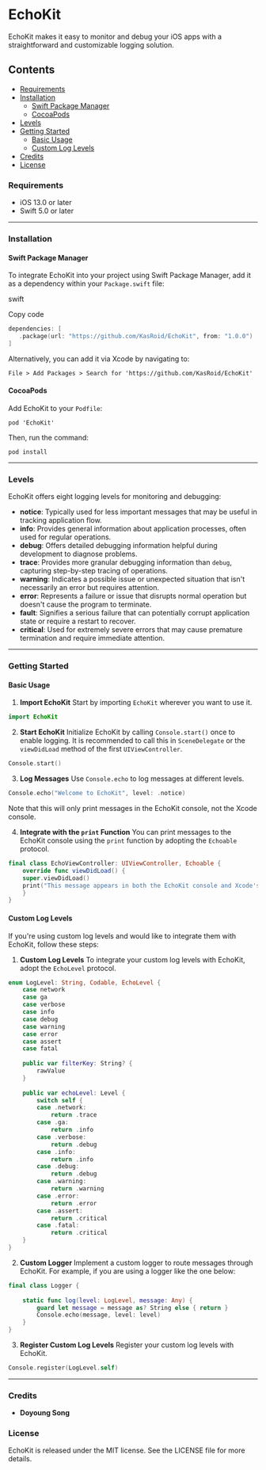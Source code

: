 # EchoKit

EchoKit makes it easy to monitor and debug your iOS apps with a straightforward and customizable logging solution.

## Contents

- [Requirements](#requirements)
- [Installation](#installation)
    - [Swift Package Manager](#swift-package-manager)
    - [CocoaPods](#cocoapods)
- [Levels](#levels)
- [Getting Started](#getting-started)
    - [Basic Usage](#basic-usage)
    - [Custom Log Levels](#custom-log-levels)
- [Credits](#credits)
- [License](#license)

### Requirements

- iOS 13.0 or later
- Swift 5.0 or later

---

### Installation

#### Swift Package Manager

To integrate EchoKit into your project using Swift Package Manager, add it as a dependency within your `Package.swift` file:

swift

Copy code

```swift
dependencies: [
   .package(url: "https://github.com/KasRoid/EchoKit", from: "1.0.0") 
]
```

Alternatively, you can add it via Xcode by navigating to:

`File > Add Packages > Search for 'https://github.com/KasRoid/EchoKit'`

#### CocoaPods

Add EchoKit to your `Podfile`:

`pod 'EchoKit'`

Then, run the command:

`pod install`

---

### Levels

EchoKit offers eight logging levels for monitoring and debugging:

- **notice**: Typically used for less important messages that may be useful in tracking application flow.
- **info**: Provides general information about application processes, often used for regular operations.
- **debug**: Offers detailed debugging information helpful during development to diagnose problems.
- **trace**: Provides more granular debugging information than `debug`, capturing step-by-step tracing of operations.
- **warning**: Indicates a possible issue or unexpected situation that isn't necessarily an error but requires attention.
- **error**: Represents a failure or issue that disrupts normal operation but doesn't cause the program to terminate.
- **fault**: Signifies a serious failure that can potentially corrupt application state or require a restart to recover.
- **critical**: Used for extremely severe errors that may cause premature termination and require immediate attention.

---

### Getting Started

#### Basic Usage

1. **Import EchoKit**
    Start by importing `EchoKit` wherever you want to use it.

```swift
import EchoKit
```

2. **Start EchoKit**
    Initialize EchoKit by calling `Console.start()` once to enable logging. It is recommended to call this in `SceneDelegate` or the `viewDidLoad` method of the first `UIViewController`.

```swift
Console.start()
```

3. **Log Messages**
    Use `Console.echo` to log messages at different levels.

```swift
Console.echo("Welcome to EchoKit", level: .notice)
```
  
  Note that this will only print messages in the EchoKit console, not the Xcode console.

4. **Integrate with the `print` Function**
    You can print messages to the EchoKit console using the `print` function by adopting the `Echoable` protocol.

```swift
final class EchoViewController: UIViewController, Echoable { 
    override func viewDidLoad() { 
    super.viewDidLoad() 
    print("This message appears in both the EchoKit console and Xcode's console.") 
    }
}
```

#### Custom Log Levels

If you're using custom log levels and would like to integrate them with EchoKit, follow these steps:

1. **Custom Log Levels**
    To integrate your custom log levels with EchoKit, adopt the `EchoLevel` protocol.

```swift
enum LogLevel: String, Codable, EchoLevel {
    case network     
    case ga     
    case verbose     
    case info     
    case debug     
    case warning     
    case error     
    case assert     
    case fatal      
    
    public var filterKey: String? {
        rawValue     
    }
    
    public var echoLevel: Level {
        switch self {         
        case .network:
            return .trace         
        case .ga:
            return .info         
        case .verbose:
            return .debug         
        case .info:
            return .info         
        case .debug:
            return .debug         
        case .warning:
            return .warning         
        case .error:
            return .error         
        case .assert:
            return .critical         
        case .fatal:
            return .critical         
    }     
}
```
 
2. **Custom Logger**
    Implement a custom logger to route messages through EchoKit. For example, if you are using a logger like the one below:

```swift
final class Logger {     
    
    static func log(level: LogLevel, message: Any) {         
        guard let message = message as? String else { return }
        Console.echo(message, level: level)     
    } 
}
```
    
3. **Register Custom Log Levels**
    Register your custom log levels with EchoKit.

```swift
Console.register(LogLevel.self)
```

---

### Credits

- **Doyoung Song**

### License

EchoKit is released under the MIT license. See the LICENSE file for more details.
